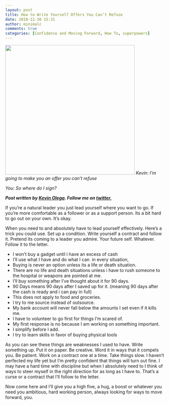 ```yaml
---
layout: post
title: How to Write Yourself Offers You Can’t Refuse
date: 2010-12-30 15:31
author: minimalc
comments: true
categories: [Confidence and Moving Forward, How To, superpowers]
---
```

<img src="http://lh5.ggpht.com/_IqEwWeym1HA/TQhafGqsNaI/AAAAAAAAAj4/DtlCVYuDlBE/s800/Wid%20RED.jpg" alt="" width="410" />
<em>Kevin: I’m going to make you an offer you can’t refuse</em>

<em>You: So where do I sign?</em>

<em><em><strong>Post written by </strong><a href="http://minimalchanges.com/about"><strong>Kevin Olega</strong></a><strong>. Follow me on </strong><a href="http://twitter.com/kevinolega"><strong>twitter.</strong></a></em></em>

If you’re a natural leader you just lead yourself where you want to go. If you’re more comfortable as a follower or as a support person. Its a bit hard to go out on your own. It’s okay.

When you need to and absolutely have to lead yourself effectively. Here’s a trick you could use. Set up a condition. Write yourself a contract and follow it. Pretend its coming to a leader you admire. Your future self. Whatever. Follow it to the letter.
<ul>
	<li>I won’t buy a gadget until i have an excess of cash</li>
	<li>I’ll use what I have and do what I can  in every situation,</li>
	<li>Buying is never an option unless its a life or death situation.</li>
	<li>There are no life and death situations unless i have to rush someone to the hospital or weapons are pointed at me.</li>
	<li>I’ll buy something after I’ve thought about it for 90 days.</li>
	<li>90 Days means 90 days after I saved up for it. (meaning 90 days after the cash is ready and i can pay in full)</li>
	<li>This does not apply to food and groceries.</li>
	<li>I try to me source instead of outsource.</li>
	<li>My bank account will never fall below the amounts I set even if it kills me.</li>
	<li>I have to volunteer to go first for things I’m scared of.</li>
	<li>My first response is no because I am working on something important.</li>
	<li>I simplify before I add.</li>
	<li>I try to learn skills in favor of buying physical tools</li>
</ul>
As you can see these things are weaknesses I used to have. Write something up. Put it on paper. Be creative. Word it in ways that it compels you. Be patient. Work on a contract one at a time. Take things slow. I haven’t perfected my life yet but I’m pretty confident that things will turn out fine. I may have a hard time with discipline but when I absolutely need to I think of ways to steer myself in the right direction for as long as I have to. That’s a curse or a contract that I’ll follow to the letter.

Now come here and I’ll give you a high five, a hug, a boost or whatever you need you ambitious, hard working person, always looking for ways to move forward, you.
